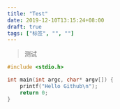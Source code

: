 ```yaml
---
title: "Test"
date: 2019-12-10T13:15:24+08:00
draft: true
tags: ["标签", "", ""]
---
```



> 测试

```c
#include <stdio.h>

int main(int argc, char* argv[]) {
	printf("Hello Github\n");
	return 0;
}
```
